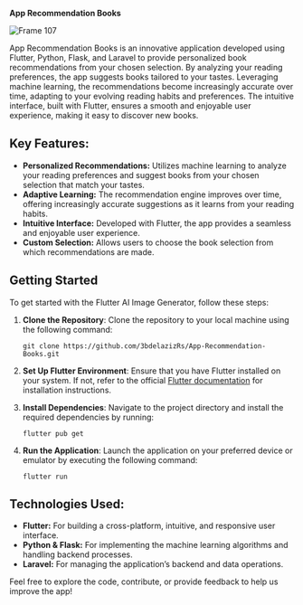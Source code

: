 **App Recommendation Books**


![Frame 107](https://github.com/3bdelazizRs/App-Recommendation-Books/assets/36267465/669ee7c9-5ae9-4b48-9e8d-cfd19af2968d)


App Recommendation Books is an innovative application developed using Flutter, Python, Flask, and Laravel to provide personalized book recommendations from your chosen selection. By analyzing your reading preferences, the app suggests books tailored to your tastes. Leveraging machine learning, the recommendations become increasingly accurate over time, adapting to your evolving reading habits and preferences. The intuitive interface, built with Flutter, ensures a smooth and enjoyable user experience, making it easy to discover new books.

## Key Features:

- **Personalized Recommendations:** Utilizes machine learning to analyze your reading preferences and suggest books from your chosen selection that match your tastes.
- **Adaptive Learning:** The recommendation engine improves over time, offering increasingly accurate suggestions as it learns from your reading habits.
- **Intuitive Interface:** Developed with Flutter, the app provides a seamless and enjoyable user experience.
- **Custom Selection:** Allows users to choose the book selection from which recommendations are made.

## Getting Started

To get started with the Flutter AI Image Generator, follow these steps:

1. **Clone the Repository**: Clone the repository to your local machine using the following command:
   ```
   git clone https://github.com/3bdelazizRs/App-Recommendation-Books.git
   ```

2. **Set Up Flutter Environment**: Ensure that you have Flutter installed on your system. If not, refer to the official [Flutter documentation](https://flutter.dev/docs/get-started/install) for installation instructions.

3. **Install Dependencies**: Navigate to the project directory and install the required dependencies by running:
   ```
   flutter pub get
   ```

4. **Run the Application**: Launch the application on your preferred device or emulator by executing the following command:
   ```
   flutter run
   ```

## Technologies Used:

- **Flutter:** For building a cross-platform, intuitive, and responsive user interface.
- **Python & Flask:** For implementing the machine learning algorithms and handling backend processes.
- **Laravel:** For managing the application’s backend and data operations.

Feel free to explore the code, contribute, or provide feedback to help us improve the app!

